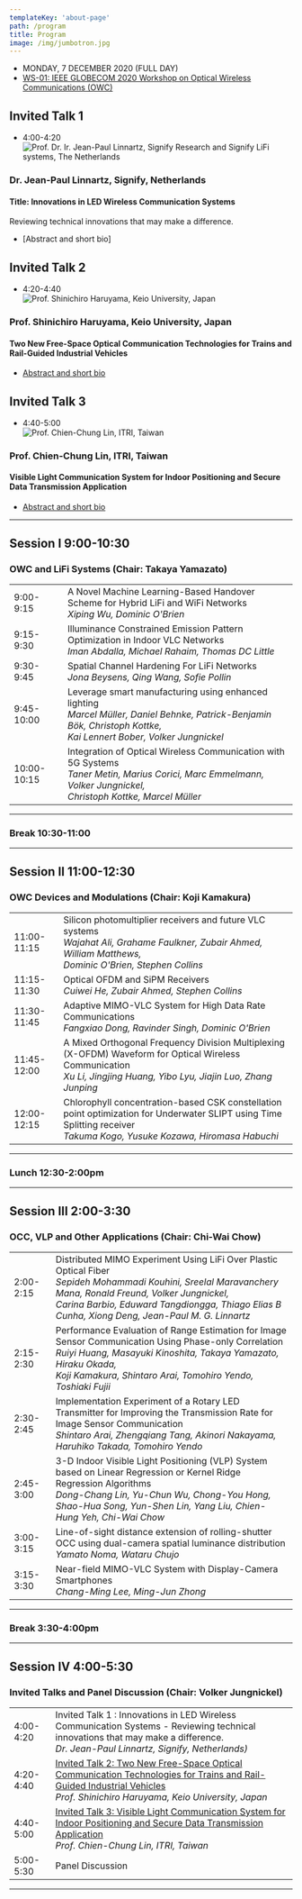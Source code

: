 ```yaml
---
templateKey: 'about-page'
path: /program
title: Program
image: /img/jumbotron.jpg
---
```

- MONDAY, 7 DECEMBER 2020 (FULL DAY)
- [WS-01: IEEE GLOBECOM 2020 Workshop on Optical Wireless Communications (OWC)](https://globecom2020.ieee-globecom.org/workshop/ws-01-workshop-optical-wireless-communications-owc)

## Invited Talk 1 
- 4:00-4:20
![Prof. Dr. Ir. Jean-Paul Linnartz, Signify Research and Signify LiFi systems, The Netherlands](/owc-2020/img/JPL-in-oostenrijk.jpg)
### Dr. Jean-Paul Linnartz, Signify, Netherlands
#### Title: Innovations in LED Wireless Communication Systems
Reviewing technical innovations that may make a difference.
- [Abstract and short bio]

## Invited Talk 2
- 4:20-4:40<br>
![Prof. Shinichiro Haruyama, Keio University, Japan](/owc-2020/img/haruyama_portrait3.jpg)
### Prof. Shinichiro Haruyama, Keio University, Japan
#### Two New Free-Space Optical Communication Technologies for Trains and Rail-Guided Industrial Vehicles
- [Abstract and short bio](http://yamazato.ilas.nagoya-u.ac.jp/owc-2020/blog/2020-1110-Invited-Talk-2-Prof-Shinichiro-Haruyama-Keio-University-Japan/)

## Invited Talk 3
- 4:40-5:00<br>
![Prof. Chien-Chung Lin, ITRI, Taiwan](/owc-2020/img/cclin-pic-ieee.jpg)
### Prof. Chien-Chung Lin, ITRI, Taiwan
#### Visible Light Communication System for Indoor Positioning and Secure Data Transmission Application
- [Abstract and short bio](http://yamazato.ilas.nagoya-u.ac.jp/owc-2020/blog/2020-1110-Invited-Talk-3-Prof-Chien-Chung-Lin-ITRI-Taiwan/)

-------------
## Session I 9:00-10:30
### OWC and LiFi Systems (Chair: Takaya Yamazato)
| | | 
|---|-----------|
|9:00-9:15 | A Novel Machine Learning-Based Handover Scheme for Hybrid LiFi and WiFi Networks<br>*Xiping Wu, Dominic O'Brien*|
|9:15-9:30|Illuminance Constrained Emission Pattern Optimization in Indoor VLC Networks<br>*Iman Abdalla, Michael Rahaim, Thomas DC Little*|
|9:30-9:45|Spatial Channel Hardening For LiFi Networks<br>*Jona Beysens, Qing Wang, Sofie Pollin*|
|9:45-10:00|Leverage smart manufacturing using enhanced lighting<br>*Marcel Müller, Daniel Behnke, Patrick-Benjamin Bök, Christoph Kottke, <br>Kai Lennert Bober, Volker Jungnickel*|
|10:00-10:15|Integration of Optical Wireless Communication with 5G Systems<br>*Taner Metin, Marius Corici, Marc Emmelmann, Volker Jungnickel, <br>Christoph Kottke, Marcel Müller*|
------------

### Break 10:30-11:00

------------

## Session II 11:00-12:30
### OWC Devices and Modulations (Chair: Koji Kamakura)

|  |  |
|---|----------|
|11:00-11:15|Silicon photomultiplier receivers and future VLC systems<br>*Wajahat Ali, Grahame Faulkner, Zubair Ahmed, William Matthews,<br>Dominic O'Brien, Stephen Collins*|
|11:15-11:30|Optical OFDM and SiPM Receivers<br>*Cuiwei He, Zubair Ahmed, Stephen Collins*|
|11:30-11:45|Adaptive MIMO-VLC System for High Data Rate Communications<br>*Fangxiao Dong, Ravinder Singh, Dominic O'Brien*|
|11:45-12:00|A Mixed Orthogonal Frequency Division Multiplexing (X-OFDM) Waveform for Optical Wireless Communication<br>*Xu Li, Jingjing Huang, Yibo Lyu, Jiajin Luo, Zhang Junping*|
|12:00-12:15|Chlorophyll concentration-based CSK constellation point optimization for Underwater SLIPT using Time Splitting receiver<br>*Takuma Kogo, Yusuke Kozawa, Hiromasa Habuchi*|
----------------

### Lunch 12:30-2:00pm

----------------

## Session III 2:00-3:30
### OCC, VLP and Other Applications (Chair: Chi-Wai Chow)

|  |  |
|--|--|
|2:00-2:15|Distributed MIMO Experiment Using LiFi Over Plastic Optical Fiber<br>*Sepideh Mohammadi Kouhini, Sreelal Maravanchery Mana, Ronald Freund, Volker Jungnickel,<br>Carina Barbio, Eduward Tangdiongga, Thiago Elias B Cunha, Xiong Deng, Jean-Paul M. G. Linnartz*|
|2:15-2:30|Performance Evaluation of Range Estimation for Image Sensor Communication Using Phase-only Correlation<br>*Ruiyi Huang, Masayuki Kinoshita, Takaya Yamazato, Hiraku Okada,<br>Koji Kamakura, Shintaro Arai, Tomohiro Yendo, Toshiaki Fujii*|
|2:30-2:45|Implementation Experiment of a Rotary LED Transmitter for Improving the Transmission Rate for Image Sensor Communication<br>*Shintaro Arai, Zhengqiang Tang, Akinori Nakayama, Haruhiko Takada, Tomohiro Yendo*|
|2:45-3:00|3-D Indoor Visible Light Positioning (VLP) System based on Linear Regression or Kernel Ridge Regression Algorithms<br>*Dong-Chang Lin, Yu-Chun Wu, Chong-You Hong, Shao-Hua Song, Yun-Shen Lin, Yang Liu, Chien-Hung Yeh, Chi-Wai Chow*|
|3:00-3:15|Line-of-sight distance extension of rolling-shutter OCC using dual-camera spatial luminance distribution<br>*Yamato Noma, Wataru Chujo*|
|3:15-3:30|Near-field MIMO-VLC System with Display-Camera Smartphones<br>*Chang-Ming Lee, Ming-Jun Zhong*|
---------------

### Break 3:30-4:00pm

---------------

## Session IV 4:00-5:30
### Invited Talks and Panel Discussion (Chair: Volker Jungnickel)

|  |  |
|--|--|
|4:00-4:20|Invited Talk 1 : Innovations in LED Wireless Communication Systems - Reviewing technical innovations that may make a difference.<br>*Dr. Jean-Paul Linnartz, Signify, Netherlands)*|
|4:20-4:40|[Invited Talk 2: Two New Free-Space Optical Communication Technologies for Trains and Rail-Guided Industrial Vehicles](http://yamazato.ilas.nagoya-u.ac.jp/owc-2020/blog/2020-1110-Invited-Talk-2-Prof-Shinichiro-Haruyama-Keio-University-Japan/)<br>*Prof. Shinichiro Haruyama, Keio University, Japan*|
|4:40-5:00|[Invited Talk 3: Visible Light Communication System for Indoor Positioning and Secure Data Transmission Application](http://yamazato.ilas.nagoya-u.ac.jp/owc-2020/blog/2020-1110-Invited-Talk-3-Prof-Chien-Chung-Lin-ITRI-Taiwan/)<br>*Prof. Chien-Chung Lin, ITRI, Taiwan*|
|5:00-5:30|Panel Discussion|
------------------------